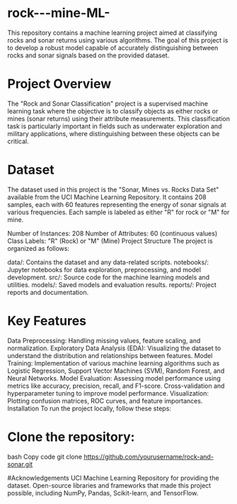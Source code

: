 # rock---mine-ML-
This repository contains a machine learning project aimed at classifying rocks and sonar returns using various algorithms. The goal of this project is to develop a robust model capable of accurately distinguishing between rocks and sonar signals based on the provided dataset.

# Project Overview
The "Rock and Sonar Classification" project is a supervised machine learning task where the objective is to classify objects as either rocks or mines (sonar returns) using their attribute measurements. This classification task is particularly important in fields such as underwater exploration and military applications, where distinguishing between these objects can be critical.

# Dataset
The dataset used in this project is the "Sonar, Mines vs. Rocks Data Set" available from the UCI Machine Learning Repository. It contains 208 samples, each with 60 features representing the energy of sonar signals at various frequencies. Each sample is labeled as either "R" for rock or "M" for mine.

Number of Instances: 208
Number of Attributes: 60 (continuous values)
Class Labels: "R" (Rock) or "M" (Mine)
Project Structure
The project is organized as follows:

data/: Contains the dataset and any data-related scripts.
notebooks/: Jupyter notebooks for data exploration, preprocessing, and model development.
src/: Source code for the machine learning models and utilities.
models/: Saved models and evaluation results.
reports/: Project reports and documentation.

# Key Features
Data Preprocessing: Handling missing values, feature scaling, and normalization.
Exploratory Data Analysis (EDA): Visualizing the dataset to understand the distribution and relationships between features.
Model Training: Implementation of various machine learning algorithms such as Logistic Regression, Support Vector Machines (SVM), Random Forest, and Neural Networks.
Model Evaluation: Assessing model performance using metrics like accuracy, precision, recall, and F1-score. Cross-validation and hyperparameter tuning to improve model performance.
Visualization: Plotting confusion matrices, ROC curves, and feature importances.
Installation
To run the project locally, follow these steps:

# Clone the repository:

bash
Copy code
git clone https://github.com/yourusername/rock-and-sonar.git






#Acknowledgements
UCI Machine Learning Repository for providing the dataset.
Open-source libraries and frameworks that made this project possible, including NumPy, Pandas, Scikit-learn, and TensorFlow.
